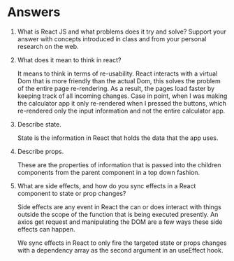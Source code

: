 # Answers

1. What is React JS and what problems does it try and solve? Support your answer with concepts introduced in class and from your personal research on the web.

1. What does it mean to think in react?

    It means to think in terms of re-usability.  React interacts with a virtual Dom that is more friendly than the actual Dom, this solves the problem of the entire page re-rendering. As a result, the pages load faster by keeping track of all incoming changes. Case in point, when I was making the calculator app it only re-rendered when I pressed the buttons, which re-rendered only the input information and not the entire calculator app.

1. Describe state.

    State is the information in React that holds the data that the app uses.


1. Describe props.

    These are the properties of information that is passed into the children components from the parent component in a top down fashion.

1. What are side effects, and how do you sync effects in a React component to state or prop changes?

    Side effects are any event in React the can or does interact with things outside the scope of the function that is being executed presently. An axios get request and manipulating the DOM are a few ways these side effects can happen.

    We sync effects in React to only fire the targeted state or props changes with a dependency array as the second argument in an useEffect hook.
